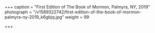 +++
caption = "First Edition of The Book of Mormon, Palmyra, NY, 2019"
photograph = "/v1589322742/first-edition-of-the-book-of-mormon-palmyra-ny-2019_k6gbjq.jpg"
weight = 99

+++
